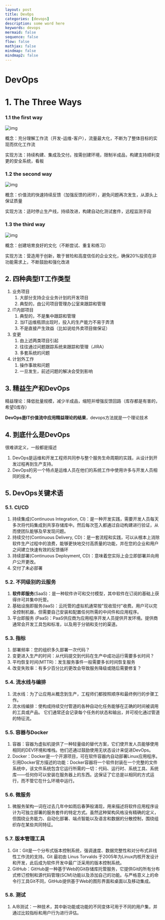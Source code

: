 ```yaml
---
layout: post
title: DevOps
categories: [devops]
description: some word here
keywords: devops
mermaid: false
sequence: false
flow: false
mathjax: false
mindmap: false
mindmap2: false
---
```


# DevOps

# 1. The Three Ways

### 1.1 the first way

![img](https://spricoder.oss-cn-shanghai.aliyuncs.com/2020-Devops-introduction/img/lec1/1.png)

概念：充分理解工作流（开发-运维-客户），流量最大化，不断为了整体目标的实现而优化工作流

实现方法：持续构建、集成及交付。按需创建环境，限制半成品，构建支持顺利变更的安全系统，看板

### 1.2 the second way

![img](https://spricoder.oss-cn-shanghai.aliyuncs.com/2020-Devops-introduction/img/lec1/2.png)

概念：价值流的快速持续反馈（加强反馈的闭环），避免问题再次发生，从源头上保证质量

实现方法：适时停止生产线，持续改进，构建自动化测试套件，远程监测手段

### 1.3 the third way

![img](https://spricoder.oss-cn-shanghai.aliyuncs.com/2020-Devops-introduction/img/lec1/3.png)

概念：创建培育良好的文化（不断尝试、重复和练习）

实现方法：营造用于创新，敢于冒险和高度信任的企业文化，确保20%投资在非功能需求上，不断鼓励和强化改进

## 2. 四种典型IT工作类型

1. 业务项目
   1. 大部分支持企业业务计划的开发项目
   2. 典型的，由公司项目管理办公室来跟踪和管理
2. IT内部项目
   1. 典型的，不是集中跟踪和管理
   2. 当IT运维瓶颈出现时，投入的生产能力不易于弄清
   3. 不是直接产生效益（比如说给外卖项目做保证）
3. 变更
   1. 由上述两类项目引起
   2. 往往通过问题跟踪系统来跟踪和管理（JIRA）
   3. 多套系统的问题
4. 计划外工作
   1. 操作事故和问题
   2. 一旦发生，前述问题的解决会受到影响

## 3. 精益生产和DevOps

精益理论：降低批量规模，减少半成品，缩短并增强反馈回路（库存都是有害的，希望0库存）

**DevOps是IT价值流中应用精益理论的结果**，devops方法就是一个理论技术

## 4. 到底什么是DevOps

很难讲定义，一般都是描述

1. DevOps是运维和开发工程师共同参与整个服务生命周期的实践，从设计到开发过程再到生产支持。
2. DevOps的另一个特点是运维人员在他们的系统工作中使用许多与开发人员相同的技术。

## 5. DevOps关键术语

### 5.1. CI/CD

1. 持续集成(Continuous Integration, CI)：是一种开发实践，需要开发人员每天多次将代码集成到共享存储库中。然后每次签入都通过自动构建进行验证，从而使团队能够及早发现问题。
2. 持续交付(Continuous Delivery, CD)：是一套流程和实践，可以从根本上消除软件生产过程中的浪费，能够更快地交付高质量的功能，并在您的企业和用户之间建立快速有效的反馈循环
3. 持续部署(Continuous Deployment, CD)：意味着您实际上会立即部署并向用户公开更改。
4. 交付了未必部署

### 5.2. 不同级别的云服务

1. **软件即服务**(SaaS)：是一种软件许可和交付模型，其中软件在订阅的基础上获得许可并集中托管。
2. 基础设施即服务(IaaS)：云托管的虚拟机通常按"现收现付"收费。用户可以完全控制机器，但需要自己安装和配置任何所需的中间件和应用程序。
3. 平台即服务 (PaaS)：PaaS供应商为应用程序开发人员提供开发环境。提供商通常会开发工具包和标准，以及用于分销和支付的渠道。

### 5.3. 指标

1. 部署频率：您的组织多久部署一次代码？
2. 变更进入生产的时间：从代码提交到代码在生产中成功运行需要多长时间？
3. 平均恢复时间(MTTR)：发生服务事件一般需要多长时间恢复服务
4. 改变失败率：有多少百分比的更改会导致服务降级或随后需要修复？

### 5.4. 流水线与编排

1. 流水线：为了让应用从概念到生产，工程师们都按照顺序和最终例行的步骤工作。
2. 流水线编排：使构成持续交付管道的各种自动化任务能够在正确的时间被调用的工具或产品。 它们通常还会记录每个任务的状态和输出，并可视化通过管道的特征流。

### 5.5. 容器与Docker

1. 容器：容器为虚拟机提供了一种轻量级的替代方案，它们使开发人员能够使用相同的DEV环境和堆栈。他们还通过鼓励使用无状态设计来促进DevOps。
2. Docker：Docker是一个开源项目，可在软件容器内自动部署Linux应用程序。引用Docker官方描述的功能：Docker容器将一个软件封装在一个完整的文件系统中，该文件系统包含它运行所需的一切：代码、运行时、系统工具、系统库——任何你可以安装在服务器上的东西。这保证了它总是以相同的方式运行，而不管它在什么环境中运行。

### 5.6. 微服务

1. 微服务架构一词在过去几年中如雨后春笋般涌现，用来描述将软件应用程序设计为可独立部署的服务套件的特定方式。虽然这种架构风格没有精确的定义，但围绕业务能力、自动化部署、端点智能以及语言和数据的分散控制，围绕组织存在某些共同特征。

### 5.7. 版本管理工具

1. Git：Git是一个分布式版本控制系统，强调速度、数据完整性和对分布式非线性工作流的支持。Git 最初由 Linus Torvalds 于2005年为Linux内核开发设计和开发，此后成为软件开发中最广泛采用的版本控制系统。
2. GitHub：GitHub是一种基于Web的Git存储库托管服务，它提供Git的所有分布式修订控制和源代码管理(SCM)功能以及添加自己的功能。与严格意义上的命令行工具Git不同，GitHub提供基于Web的图形界面和桌面以及移动集成。

### 5.8. 测试

1. A/B测试：一种技术，其中新功能或功能的不同变体可用于不同的用户集，并通过比较指标和用户行为进行评估。

## 

